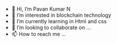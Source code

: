 - 👋 Hi, I’m Pavan Kumar N
- 👀 I’m interested in blockchain technology 
- 🌱 I’m currently learning in Html and css
- 💞️ I’m looking to collaborate on ...
- 📫 How to reach me ...

<!---
pavankumarn2706/pavankumarn2706 is a ✨ special ✨ repository because its `README.md` (this file) appears on your GitHub profile.
You can click the Preview link to take a look at your changes.
--->
